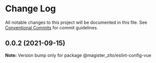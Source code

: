 # Change Log

All notable changes to this project will be documented in this file.
See [Conventional Commits](https://conventionalcommits.org) for commit guidelines.

## 0.0.2 (2021-09-15)

**Note:** Version bump only for package @magister_zito/eslint-config-vue
